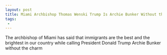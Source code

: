 ```yaml
---
layout: post
title: Miami Archbishop Thomas Wenski Trump Is Archie Bunker Without the Charm
tags:
 -
---
```

The archbishop of Miami has said that immigrants are the best and the brightest in our country while calling President Donald Trump Archie Bunker without the charm

